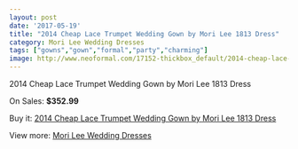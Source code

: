 ```yaml
---
layout: post
date: '2017-05-19'
title: "2014 Cheap Lace Trumpet Wedding Gown by Mori Lee 1813 Dress"
category: Mori Lee Wedding Dresses
tags: ["gowns","gown","formal","party","charming"]
image: http://www.neoformal.com/17152-thickbox_default/2014-cheap-lace-trumpet-wedding-gown-by-mori-lee-1813-dress.jpg
---
```

2014 Cheap Lace Trumpet Wedding Gown by Mori Lee 1813 Dress

On Sales: **$352.99**
<a href="https://www.neoformal.com/en/mori-lee-wedding-dresses-2014/5640-2014-cheap-lace-trumpet-wedding-gown-by-mori-lee-1813-dress.html"><amp-img layout="responsive" width="600" height="600" src="//www.neoformal.com/17152-thickbox_default/2014-cheap-lace-trumpet-wedding-gown-by-mori-lee-1813-dress.jpg" alt="2014 Cheap Lace Trumpet Wedding Gown by Mori Lee 1813 Dress 0" /></a>
<a href="https://www.neoformal.com/en/mori-lee-wedding-dresses-2014/5640-2014-cheap-lace-trumpet-wedding-gown-by-mori-lee-1813-dress.html"><amp-img layout="responsive" width="600" height="600" src="//www.neoformal.com/17155-thickbox_default/2014-cheap-lace-trumpet-wedding-gown-by-mori-lee-1813-dress.jpg" alt="2014 Cheap Lace Trumpet Wedding Gown by Mori Lee 1813 Dress 1" /></a>
<a href="https://www.neoformal.com/en/mori-lee-wedding-dresses-2014/5640-2014-cheap-lace-trumpet-wedding-gown-by-mori-lee-1813-dress.html"><amp-img layout="responsive" width="600" height="600" src="//www.neoformal.com/17154-thickbox_default/2014-cheap-lace-trumpet-wedding-gown-by-mori-lee-1813-dress.jpg" alt="2014 Cheap Lace Trumpet Wedding Gown by Mori Lee 1813 Dress 2" /></a>
<a href="https://www.neoformal.com/en/mori-lee-wedding-dresses-2014/5640-2014-cheap-lace-trumpet-wedding-gown-by-mori-lee-1813-dress.html"><amp-img layout="responsive" width="600" height="600" src="//www.neoformal.com/17153-thickbox_default/2014-cheap-lace-trumpet-wedding-gown-by-mori-lee-1813-dress.jpg" alt="2014 Cheap Lace Trumpet Wedding Gown by Mori Lee 1813 Dress 3" /></a>

Buy it: [2014 Cheap Lace Trumpet Wedding Gown by Mori Lee 1813 Dress](https://www.neoformal.com/en/mori-lee-wedding-dresses-2014/5640-2014-cheap-lace-trumpet-wedding-gown-by-mori-lee-1813-dress.html "2014 Cheap Lace Trumpet Wedding Gown by Mori Lee 1813 Dress")

View more: [Mori Lee Wedding Dresses](https://www.neoformal.com/en/67-mori-lee-wedding-dresses-2014 "Mori Lee Wedding Dresses")